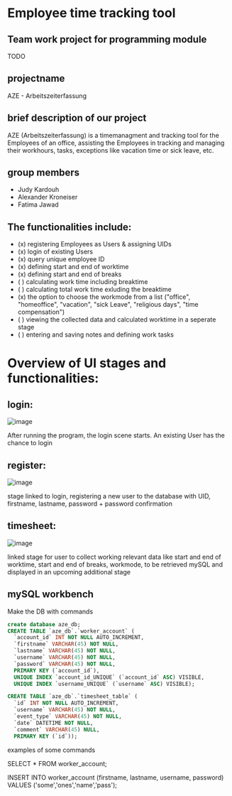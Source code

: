 # Employee time tracking tool
## Team work project for programming module
TODO
## projectname
AZE - Arbeitszeiterfassung

## brief description of our project
AZE (Arbeitszeiterfassung) is a timemanagment and tracking tool for the Employees of an office, assisting the Employees in tracking and managing their workhours, tasks, exceptions like vacation time or sick leave, etc.

## group members
* Judy Kardouh
* Alexander Kroneiser
* Fatima Jawad

## The functionalities include:
* (x) registering Employees as Users & assigning UIDs
* (x) login of existing Users
* (x) query unique employee ID
* (x) defining start and end of worktime
* (x) defining start and end of breaks
* ( ) calculating work time including breaktime
* ( ) calculating total work time exluding the breaktime
* (x) the option to choose the workmode from a list ("office", "homeoffice", "vacation", "sick Leave", "religious days", "time compensation")
* ( ) viewing the collected data and calculated worktime in a seperate stage
* ( ) entering and saving notes and defining work tasks

# Overview of UI stages and functionalities:
## login:
![image](https://user-images.githubusercontent.com/121894511/211634127-f4fe5d2b-052e-48ab-8a47-3a8693dff5a3.png)

After running the program, the login scene starts. An existing User has the chance to login

## register:
![image](https://user-images.githubusercontent.com/121894511/211634355-c5c90e19-1088-47c1-bd70-ecb3ebbcfc72.png)

stage linked to login, registering a new user to the database with UID, firstname, lastname, password + password confirmation

## timesheet:
![image](https://user-images.githubusercontent.com/121894511/211634500-1fe99882-a074-4d51-b2ab-c913ff28e222.png)

linked stage for user to collect working relevant data like start and end of worktime, start and end of breaks, workmode, to be retrieved mySQL and displayed in an upcoming additional stage


## mySQL workbench

Make the DB with commands
~~~~sql
create database aze_db;
CREATE TABLE `aze_db`.`worker_account` (
  `account_id` INT NOT NULL AUTO_INCREMENT,
  `firstname` VARCHAR(45) NOT NULL,
  `lastname` VARCHAR(45) NOT NULL,
  `username` VARCHAR(45) NOT NULL,
  `password` VARCHAR(45) NOT NULL,
  PRIMARY KEY (`account_id`),
  UNIQUE INDEX `account_id_UNIQUE` (`account_id` ASC) VISIBLE,
  UNIQUE INDEX `username_UNIQUE` (`username` ASC) VISIBLE);

CREATE TABLE `aze_db`.`timesheet_table` (
  `id` INT NOT NULL AUTO_INCREMENT,
  `username` VARCHAR(45) NOT NULL,
  `event_type` VARCHAR(45) NOT NULL,
  `date` DATETIME NOT NULL,
  `comment` VARCHAR(45) NULL,
  PRIMARY KEY (`id`));
~~~~
  


examples of some commands  

SELECT * FROM worker_account;

INSERT INTO worker_account (firstname, lastname, username, password) VALUES ('some','ones','name','pass');

